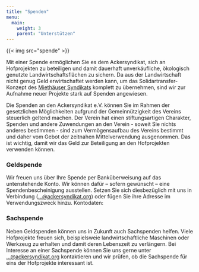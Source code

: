```yaml
---
title: "Spenden"
menu:
  main:
    weight: 3
    parent: "Unterstützen"
---
```


{{< img src="spende" >}}

Mit einer Spende ermöglichen Sie es dem Ackersyndikat, sich an Hofprojekten zu beteiligen und damit dauerhaft unverkäufliche, ökologisch genutzte Landwirtschaftsflächen zu sichern. Da aus der Landwirtschaft nicht genug Geld erwirtschaftet werden kann, um das Solidartransfer-Konzept des [Miethäuser Syndikats](https://www.syndikat.org/de/solidartransfer/) komplett zu übernehmen, sind wir zur Aufnahme neuer Projekte stark auf Spenden angewiesen.

Die Spenden an den Ackersyndikat e.V. können Sie im Rahmen der gesetzlichen Möglichkeiten aufgrund der Gemeinnützigkeit des Vereins steuerlich geltend machen. Der Verein hat einen stiftungsartigen Charakter, Spenden und andere Zuwendungen an den Verein - soweit Sie nichts anderes bestimmen - sind zum Vermögensaufbau des Vereins bestimmt und daher vom Gebot der zeitnahen Mittelverwendung ausgenommen. Das ist wichtig, damit wir das Geld zur Beteiligung an den Hofprojekten verwenden können.

### Geldspende

Wir freuen uns über Ihre Spende per Banküberweisung auf das untenstehende Konto. Wir können dafür – sofern gewünscht – eine Spendenbescheinigung ausstellen. Setzen Sie sich diesbezüglich mit uns in Verbindung (...@ackersyndikat.org) oder fügen Sie ihre Adresse im Verwendungszweck hinzu.
Kontodaten:

### Sachspende

Neben Geldspenden können uns in Zukunft auch Sachspenden helfen. Viele Hofprojekte freuen sich, beispielsweie landwirtschaftliche Maschinen oder Werkzeug zu erhalten und damit deren Lebenszeit zu verlängern. Bei Interesse an einer Sachspende können Sie uns gerne unter ...@ackersyndikat.org kontaktieren und wir prüfen, ob die Sachspende für eins der Hofprojekte interessant ist.
